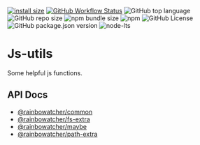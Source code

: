 [![install size](https://packagephobia.com/badge?p=@rainbowatcher/js-utils)](https://packagephobia.com/result?p=@rainbowatcher/js-utils)
[![GitHub Workflow Status](https://img.shields.io/github/actions/workflow/status/rainbowatcher/js-utils/ci.yml)](https://github.com/rainbowatcher/js-utils/actions)
![GitHub top language](https://img.shields.io/github/languages/top/rainbowatcher/js-utils)
![GitHub repo size](https://img.shields.io/github/repo-size/rainbowatcher/js-utils)
![npm bundle size](https://img.shields.io/bundlephobia/min/@rainbowatcher/js-utils)
![npm](https://img.shields.io/npm/dm/@rainbowatcher/js-utils)
![GitHub License](https://img.shields.io/github/license/rainbowatcher/js-utils)
![GitHub package.json version](https://img.shields.io/github/package-json/v/rainbowatcher/js-utils)
![node-lts](https://img.shields.io/node/v-lts/@rainbowatcher/js-utils)

# Js-utils

Some helpful js functions.

## API Docs

- [@rainbowatcher/common](./docs/common/README.md)
- [@rainbowatcher/fs-extra](./docs/fs-extra/README.md)
- [@rainbowatcher/maybe](./docs/maybe/README.md)
- [@rainbowatcher/path-extra](./docs/path-extra/README.md)
